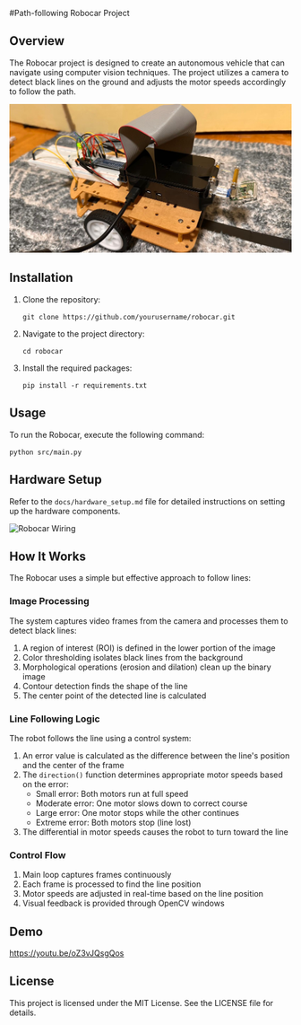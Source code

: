 #Path-following Robocar Project

## Overview
The Robocar project is designed to create an autonomous vehicle that can navigate using computer vision techniques. The project utilizes a camera to detect black lines on the ground and adjusts the motor speeds accordingly to follow the path.

![Robocar](media/RoboCar.jpg)

## Installation
1. Clone the repository:
   ```
   git clone https://github.com/yourusername/robocar.git
   ```
2. Navigate to the project directory:
   ```
   cd robocar
   ```
3. Install the required packages:
   ```
   pip install -r requirements.txt
   ```

## Usage
To run the Robocar, execute the following command:
```
python src/main.py
```

## Hardware Setup
Refer to the `docs/hardware_setup.md` file for detailed instructions on setting up the hardware components.

![Robocar Wiring](media/RobocarWiring.jpg)

## How It Works
The Robocar uses a simple but effective approach to follow lines:

### Image Processing
The system captures video frames from the camera and processes them to detect black lines:
1. A region of interest (ROI) is defined in the lower portion of the image
2. Color thresholding isolates black lines from the background
3. Morphological operations (erosion and dilation) clean up the binary image
4. Contour detection finds the shape of the line
5. The center point of the detected line is calculated

### Line Following Logic
The robot follows the line using a control system:
1. An error value is calculated as the difference between the line's position and the center of the frame
2. The `direction()` function determines appropriate motor speeds based on the error:
   - Small error: Both motors run at full speed
   - Moderate error: One motor slows down to correct course
   - Large error: One motor stops while the other continues
   - Extreme error: Both motors stop (line lost)
3. The differential in motor speeds causes the robot to turn toward the line

### Control Flow
1. Main loop captures frames continuously
2. Each frame is processed to find the line position
3. Motor speeds are adjusted in real-time based on the line position
4. Visual feedback is provided through OpenCV windows

## Demo
https://youtu.be/oZ3vJQsgQos

## License
This project is licensed under the MIT License. See the LICENSE file for details.
